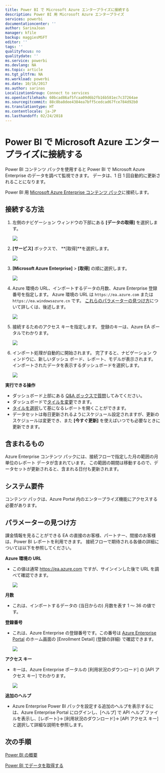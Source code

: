 ```yaml
---
title: Power BI で Microsoft Azure エンタープライズに接続する
description: Power BI 用 Microsoft Azure エンタープライズ
services: powerbi
documentationcenter: ''
author: SarinaJoan
manager: kfile
backup: maggiesMSFT
editor: ''
tags: ''
qualityfocus: no
qualitydate: ''
ms.service: powerbi
ms.devlang: NA
ms.topic: article
ms.tgt_pltfrm: NA
ms.workload: powerbi
ms.date: 10/16/2017
ms.author: sarinas
LocalizationGroup: Connect to services
ms.openlocfilehash: 60bcad86af5fcaa09d6b2fb16b581ec7c37264ae
ms.sourcegitcommit: 88c8ba8dee4384ea7bff5cedcad67fce784d92b0
ms.translationtype: HT
ms.contentlocale: ja-JP
ms.lasthandoff: 02/24/2018
---
```

# <a name="connect-to-microsoft-azure-enterprise-with-power-bi"></a>Power BI で Microsoft Azure エンタープライズに接続する
Power BI コンテンツ パックを使用すると Power BI で Microsoft Azure Enterprise のデータを調べて監視できます。 データは、1 日 1 回自動的に更新されることになります。

Power BI 用 [Microsoft Azure Enterprise コンテンツ パック](https://app.powerbi.com/getdata/services/azure-enterprise)に接続します。

## <a name="how-to-connect"></a>接続する方法
1. 左側のナビゲーション ウィンドウの下部にある **[データの取得]** を選択します。
   
    ![](media/service-connect-to-azure-enterprise/getdata.png)
2. **[サービス]** ボックスで、 **[取得]**を選択します。
   
   ![](media/service-connect-to-azure-enterprise/services.png)
3. **[Microsoft Azure Enterprise]** \> **[取得]** の順に選択します。
   
   ![](media/service-connect-to-azure-enterprise/mazureenterprise.png)
4. Azure 環境の URL、インポートするデータの月数、Azure Enterprise 登録番号を指定します。 Azure 環境の URL は `https://ea.azure.com` または `https://ea.windowsazure.cn` です。 [これらのパラメーターの見つけ方](#FindingParams)について詳しくは、後述します。
   
    ![](media/service-connect-to-azure-enterprise/params.png)
5. 接続するためのアクセス キーを指定します。 登録のキーは、Azure EA ポータルでわかります。
   
    ![](media/service-connect-to-azure-enterprise/creds.png)
6. インポート処理が自動的に開始されます。 完了すると、ナビゲーション ウィンドウに、新しいダッシュ ボード、レポート、モデルが表示されます。 インポートされたデータを表示するダッシュボードを選択します。
   
   ![](media/service-connect-to-azure-enterprise/dashboard.png)

**実行できる操作**

* ダッシュボード上部にある [Q&A ボックスで質問](power-bi-q-and-a.md)してみてください。
* ダッシュボードで[タイルを変更](service-dashboard-edit-tile.md)できます。
* [タイルを選択](service-dashboard-tiles.md)して基になるレポートを開くことができます。
* データセットは毎日更新されるようにスケジュール設定されますが、更新のスケジュールは変更でき、また **[今すぐ更新]** を使えばいつでも必要なときに更新できます。

## <a name="whats-included"></a>含まれるもの
Azure Enterprise コンテンツ パックには、接続フローで指定した月の範囲の月単位のレポート データが含まれています。 この範囲の期間は移動するので、データセットが更新されると、含まれる日付も更新されます。

## <a name="system-requirements"></a>システム要件
コンテンツ パックは、Azure Portal 内のエンタープライズ機能にアクセスする必要があります。

<a name="FindingParams"></a>

## <a name="finding-parameters"></a>パラメーターの見つけ方
課金情報を見ることができる EA の直接のお客様、パートナー、間接のお客様は、Power BI レポートを利用できます。 接続フローで期待される各値の詳細については以下を参照してください。

**Azure 環境の URL**

* この値は通常 https://ea.azure.com ですが、サインインした後で URL を調べて確認できます。
  
    ![](media/service-connect-to-azure-enterprise/params3.png)

**月数**

* これは、インポートするデータの (当日からの) 月数を表す 1 ～ 36 の値です。

**登録番号**

* これは、Azure Enterprise の登録番号です。この番号は [Azure Enterprise Portal](https://ea.azure.com/) のホーム画面の \[Enrollment Detail] \(登録の詳細) で確認できます。
  
    ![](media/service-connect-to-azure-enterprise/params2.png)

**アクセス キー**

* キーは、Azure Enterprise ポータルの [利用状況のダウンロード] の [API アクセス キー] でわかります。
  
    ![](media/service-connect-to-azure-enterprise/creds2.png)

**追加のヘルプ**

* Azure Enterprise Power BI パックを設定する追加のヘルプを表示するには、Azure Enterprise Portal にログインし、[ヘルプ] で API ヘルプ ファイルを表示し、[レポート]-> [利用状況のダウンロード]-> [API アクセス キー] と選択して詳細な説明を参照します。

## <a name="next-steps"></a>次の手順
[Power BI の概要](service-get-started.md)

[Power BI でデータを取得する](service-get-data.md)

